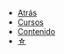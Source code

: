 * <a href="javascript:history.back()">Atrás</a>
* [Cursos](/cursos/)
* [Contenido](/c/)
* [☆](/medium.md#estrella)
